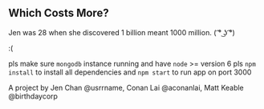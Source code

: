 Which Costs More?
--------
Jen was 28 when she discovered 1 billion meant 1000 million. 
( ͡° ͜ʖ ͡°)

:( 


pls make sure `mongodb` instance running and have `node` >= version 6
pls `npm install` to install all dependencies
and `npm start` to run app on port 3000

A project by Jen Chan @usrrname, Conan Lai @aconanlai, Matt Keable @birthdaycorp